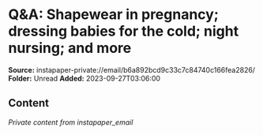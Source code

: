# Q&A: Shapewear in pregnancy; dressing babies for the cold; night nursing; and more

**Source:** instapaper-private://email/b6a892bcd9c33c7c84740c166fea2826/
**Folder:** Unread
**Added:** 2023-09-27T03:06:00




## Content
*Private content from instapaper_email*
